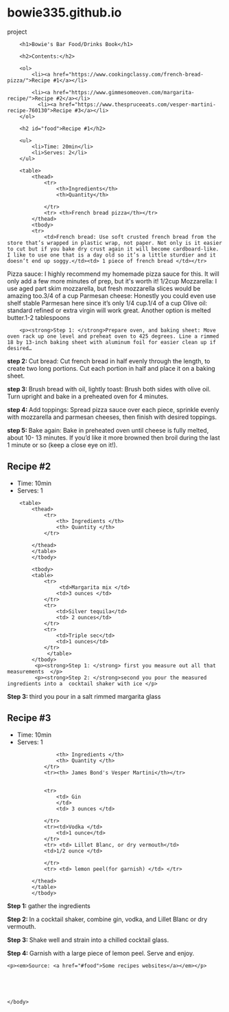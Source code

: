 # bowie335.github.io
project
<!DOCTYPE html>
<html>
    <head>
        <title>Project: bar food/drinks book</title>
        <meta charset="utf-8">
        <style>
        </style>
    </head>
    <body>
       
        <h1>Bowie's Bar Food/Drinks Book</h1>
        
        <h2>Contents:</h2>
        
        <ol>
            <li><a href="https://www.cookingclassy.com/french-bread-pizza/">Recipe #1</a></li>
      
            <li><a href="https://www.gimmesomeoven.com/margarita-recipe/">Recipe #2</a></li>
              <li><a href="https://www.thespruceeats.com/vesper-martini-recipe-760130">Recipe #3</a></li>
        </ol>
        
        <h2 id="food">Recipe #1</h2>
        
        <ul>
            <li>Time: 20min</li>
            <li>Serves: 2</li>
        </ul>
        
        <table>
            <thead>
                <tr> 
                    <th>Ingredients</th>
                    <th>Quantity</th>
                    
                </tr>
                <tr> <th>French bread pizza</th></tr>
            </thead>
            <tbody>
            <tr>
                <td>French bread: Use soft crusted french bread from the store that’s wrapped in plastic wrap, not paper. Not only is it easier to cut but if you bake dry crust again it will become cardboard-like. I like to use one that is a day old so it’s a little sturdier and it doesn’t end up soggy.</td><td> 1 piece of french bread </td></tr> 
   <tr>             
<td>Pizza sauce: I highly recommend my homemade pizza sauce for this. It will only add a few more minutes of prep, but it's worth it!</td>
    <td>1/2cup </td>
</tr>
<tr><td>Mozzarella: I use aged part skim mozzarella, but fresh mozzarella slices would be amazing too.</td><td>3/4 of a cup </td></tr>
<tr>
<td>Parmesan cheese: Honestly you could even use shelf stable Parmesan here since it’s only 1/4 cup.</td><td>1/4 of a cup</td> </tr>
<tr>
<td>Olive oil: standard refined or extra virgin will work great. Another option is melted butter.</td><td>1-2 tablespoons</td>
            </tr>
            </tbody>
        </table>
        
        <p><strong>Step 1: </strong>Prepare oven, and baking sheet: Move oven rack up one level and preheat oven to 425 degrees. Line a rimmed 18 by 13-inch baking sheet with aluminum foil for easier clean up if desired…
</p>
<P><strong>step 2: </strong>Cut bread: Cut french bread in half evenly through the length, to create two long portions. Cut each portion in half and place it on a baking sheet.</p>
<P><strong>step 3: </strong> Brush bread with oil, lightly toast: Brush both sides with olive oil. Turn upright and bake in a preheated oven for 4 minutes.</p> 
<P><strong>step 4: </strong>Add toppings: Spread pizza sauce over each piece, sprinkle evenly with mozzarella and parmesan cheeses, then finish with desired toppings.</p>
<P><strong>step 5: </strong>Bake again: Bake in preheated oven until cheese is fully melted, about 10- 13 minutes. If you’d like it more browned then broil during the last 1 minute or so (keep a close eye on it!).</p>
 <tbody>

<h2 id="food">Recipe #2</h2>  <ul>
            <li>Time: 10min</li>
            <li>Serves: 1</li>
        </ul>
        
        <table>
            <thead>
                <tr>
                    <th> Ingredients </th>
                    <th> Quantity </th>
                </tr>
            
            </thead>
            </table>
            </tbody>
        
            <tbody>
            <table>
                <tr>
                     <td>Margarita mix </td>
                    <td>3 ounces </td>
                </tr>
                <tr>
                    <td>Silver tequila</td>
                    <td> 2 ounces</td>
                </tr>
                <tr>
                    <td>Triple sec</td>
                    <td>1 ounces</td>
                </tr>
                 </table>
            </tbody>
             <p><strong>Step 1: </strong> first you measure out all that measurements  </p>
             <p><strong>Step 2: </strong>second you pour the measured ingredients into a  cocktail shaker with ice </p>
 <p><strong>Step 3: </strong>third you pour in a salt rimmed margarita glass </p>
 




<h2 id="food">Recipe #3</h2>  <ul>
            <li>Time: 10min</li>
            <li>Serves: 1</li>
        </ul>
       <tbody>
        <table>
            <thead>
                <tr>
              
                    <th> Ingredients </th>
                    <th> Quantity </th>
                </tr>
                <tr><th> James Bond's Vesper Martini</th></tr>
                
                
                <tr>
                    <td> Gin
                    </td>
                    <td> 3 ounces </td>
                    
                </tr>
                <tr><td>Vodka </td>
                    <td>1 ounce</td>
                </tr>
                <tr> <td> Lillet Blanc, or dry vermouth</td>
                <td>1/2 ounce </td>
                    
                </tr>
                <tr> <td> lemon peel(for garnish) </td> </tr>
               
            </thead>
            </table>
            </tbody>

 <p><strong>Step 1: </strong>gather the ingredients</p> 
 <p><strong>Step 2: </strong>In a cocktail shaker, combine gin, vodka, and Lillet Blanc or dry vermouth.

</p>
<p><strong>Step 3: </strong> Shake well and strain into a chilled cocktail glass.</p>
<p><strong>Step 4: </strong>Garnish with a large piece of lemon peel. Serve and enjoy.</p>

        
    <p><em>Source: <a href="#food">Some recipes websites</a></em></p>
    
    
    
    
        
    </body>
</html>

